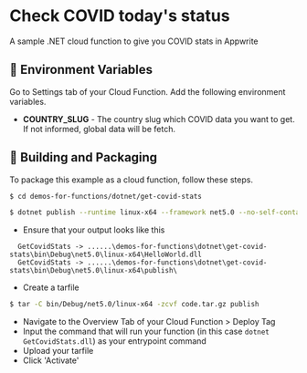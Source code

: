 # Check COVID today's status
A sample .NET cloud function to give you COVID stats in Appwrite

## 📝 Environment Variables
Go to Settings tab of your Cloud Function. Add the following environment variables.

* **COUNTRY_SLUG** - The country slug which COVID data you want to get. If not informed, global data will be fetch.

## 🚀 Building and Packaging

To package this example as a cloud function, follow these steps.

```bash
$ cd demos-for-functions/dotnet/get-covid-stats

$ dotnet publish --runtime linux-x64 --framework net5.0 --no-self-contained
```

* Ensure that your output looks like this 
```
  GetCovidStats -> ......\demos-for-functions\dotnet\get-covid-stats\bin\Debug\net5.0\linux-x64\HelloWorld.dll
  GetCovidStats -> ......\demos-for-functions\dotnet\get-covid-stats\bin\Debug\net5.0\linux-x64\publish\
```

* Create a tarfile

```bash
$ tar -C bin/Debug/net5.0/linux-x64 -zcvf code.tar.gz publish
```

* Navigate to the Overview Tab of your Cloud Function > Deploy Tag
* Input the command that will run your function (in this case `dotnet GetCovidStats.dll`) as your entrypoint command
* Upload your tarfile 
* Click 'Activate'
